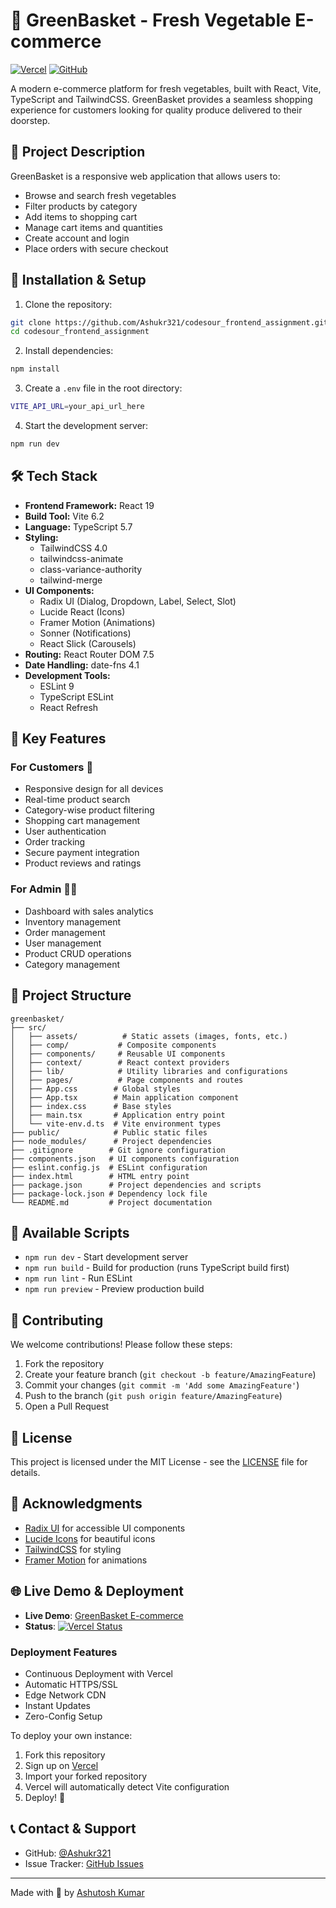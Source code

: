 # 🥬 GreenBasket - Fresh Vegetable E-commerce

[![Vercel](https://img.shields.io/badge/Deployed%20on-Vercel-black)](https://codesour-frontend-assignment.vercel.app/)
[![GitHub](https://img.shields.io/github/license/Ashukr321/codesour_frontend_assignment)](https://github.com/Ashukr321/codesour_frontend_assignment)

A modern e-commerce platform for fresh vegetables, built with React, Vite, TypeScript and TailwindCSS. GreenBasket provides a seamless shopping experience for customers looking for quality produce delivered to their doorstep.

## 📝 Project Description

GreenBasket is a responsive web application that allows users to:
- Browse and search fresh vegetables
- Filter products by category
- Add items to shopping cart
- Manage cart items and quantities 
- Create account and login
- Place orders with secure checkout

## 🚀 Installation & Setup

1. Clone the repository:
```bash
git clone https://github.com/Ashukr321/codesour_frontend_assignment.git
cd codesour_frontend_assignment
```

2. Install dependencies:
```bash
npm install
```

3. Create a `.env` file in the root directory:
```bash
VITE_API_URL=your_api_url_here
```

4. Start the development server:
```bash
npm run dev
```

## 🛠️ Tech Stack

- **Frontend Framework:** React 19
- **Build Tool:** Vite 6.2
- **Language:** TypeScript 5.7
- **Styling:** 
  - TailwindCSS 4.0
  - tailwindcss-animate
  - class-variance-authority
  - tailwind-merge
- **UI Components:**
  - Radix UI (Dialog, Dropdown, Label, Select, Slot)
  - Lucide React (Icons)
  - Framer Motion (Animations)
  - Sonner (Notifications)
  - React Slick (Carousels)
- **Routing:** React Router DOM 7.5
- **Date Handling:** date-fns 4.1
- **Development Tools:**
  - ESLint 9
  - TypeScript ESLint
  - React Refresh

## 🌟 Key Features

### For Customers 👥
- Responsive design for all devices
- Real-time product search
- Category-wise product filtering
- Shopping cart management
- User authentication
- Order tracking
- Secure payment integration
- Product reviews and ratings

### For Admin 👨‍💼
- Dashboard with sales analytics
- Inventory management
- Order management
- User management
- Product CRUD operations
- Category management

## 📁 Project Structure

```
greenbasket/
├── src/
│   ├── assets/          # Static assets (images, fonts, etc.)
│   ├── comp/           # Composite components
│   ├── components/     # Reusable UI components
│   ├── context/        # React context providers
│   ├── lib/            # Utility libraries and configurations
│   ├── pages/          # Page components and routes
│   ├── App.css        # Global styles
│   ├── App.tsx        # Main application component
│   ├── index.css      # Base styles
│   ├── main.tsx       # Application entry point
│   └── vite-env.d.ts  # Vite environment types
├── public/            # Public static files
├── node_modules/      # Project dependencies
├── .gitignore        # Git ignore configuration
├── components.json   # UI components configuration
├── eslint.config.js  # ESLint configuration
├── index.html        # HTML entry point
├── package.json      # Project dependencies and scripts
├── package-lock.json # Dependency lock file
└── README.md         # Project documentation
```

## 🔧 Available Scripts

- `npm run dev` - Start development server
- `npm run build` - Build for production (runs TypeScript build first)
- `npm run lint` - Run ESLint
- `npm run preview` - Preview production build

## 🤝 Contributing

We welcome contributions! Please follow these steps:

1. Fork the repository
2. Create your feature branch (`git checkout -b feature/AmazingFeature`)
3. Commit your changes (`git commit -m 'Add some AmazingFeature'`)
4. Push to the branch (`git push origin feature/AmazingFeature`)
5. Open a Pull Request

## 📄 License

This project is licensed under the MIT License - see the [LICENSE](LICENSE) file for details.

## 🙏 Acknowledgments

- [Radix UI](https://www.radix-ui.com/) for accessible UI components
- [Lucide Icons](https://lucide.dev/) for beautiful icons
- [TailwindCSS](https://tailwindcss.com/) for styling
- [Framer Motion](https://www.framer.com/motion/) for animations

## 🌐 Live Demo & Deployment

- **Live Demo**: [GreenBasket E-commerce](https://codesour-frontend-assignment.vercel.app/)
- **Status**: [![Vercel Status](https://img.shields.io/badge/Vercel-Deployed-success)](https://codesour-frontend-assignment.vercel.app/)

### Deployment Features
- Continuous Deployment with Vercel
- Automatic HTTPS/SSL
- Edge Network CDN
- Instant Updates
- Zero-Config Setup

To deploy your own instance:

1. Fork this repository
2. Sign up on [Vercel](https://vercel.com)
3. Import your forked repository
4. Vercel will automatically detect Vite configuration
5. Deploy! 🚀

## 📞 Contact & Support

- GitHub: [@Ashukr321](https://github.com/Ashukr321)
- Issue Tracker: [GitHub Issues](https://github.com/Ashukr321/codesour_frontend_assignment/issues)

---
Made with 💚 by [Ashutosh Kumar](https://github.com/Ashukr321)




